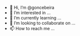 - 👋 Hi, I’m @goncebeira
- 👀 I’m interested in ...
- 🌱 I’m currently learning ...
- 💞️ I’m looking to collaborate on ...
- 📫 How to reach me ...

<!---
goncebeira/goncebeira is a ✨ special ✨ repository because its `README.md` (this file) appears on your GitHub profile.
You can click the Preview link to take a look at your changes.
--->
